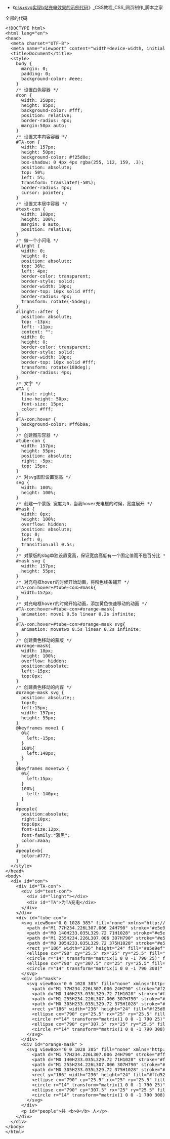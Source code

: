 - 《[css+svg实现b站充电效果的示例代码](https://www.jb51.net/css/720318.html)》_CSS教程_CSS_网页制作_脚本之家  

<p>全部的代码</p>
<div class="jb51code">
<pre class="brush:xhtml;">
&lt;!DOCTYPE html&gt;
&lt;html lang=&quot;en&quot;&gt;
&lt;head&gt;
  &lt;meta charset=&quot;UTF-8&quot;&gt;
  &lt;meta name=&quot;viewport&quot; content=&quot;width=device-width, initial-scale=1.0&quot;&gt;
  &lt;title&gt;Document&lt;/title&gt;
  &lt;style&gt;
    body {
      margin: 0;
      padding: 0;
      background-color: #eee;
    }
    /* 设置白色容器 */
    #con {
      width: 350px;
      height: 85px;
      background-color: #fff;
      position: relative;
      border-radius: 4px;
      margin:50px auto;
    }
    /* 设置文本内容容器 */
    #TA-con {
      width: 157px;
      height: 50px;
      background-color: #f25d8e;
      box-shadow: 0 4px 4px rgba(255, 112, 159, .3);
      position: absolute;
      top: 50%;
      left: 5%;
      transform: translateY(-50%);
      border-radius: 4px;
      cursor: pointer;
    }
    /* 设置文本居中容器 */
    #text-con {
      width: 100px;
      height: 100%;
      margin: 0 auto;
      position: relative;
    }
    /* 做一个小闪电 */
    #linght {
      width: 0;
      height: 0;
      position: absolute;
      top: 36%;
      left: 4px;
      border-color: transparent;
      border-style: solid;
      border-width: 10px;
      border-top: 10px solid #fff;
      border-radius: 4px;
      transform: rotate(-55deg);
    }
    #linght::after {
      position: absolute;
      top: -13px;
      left: -11px;
      content: &quot;&quot;;
      width: 0;
      height: 0;
      border-color: transparent;
      border-style: solid;
      border-width: 10px;
      border-top: 10px solid #fff;
      transform: rotate(180deg);
      border-radius: 4px;
    }
    /* 文字 */
    #TA {
      float: right;
      line-height: 50px;
      font-size: 15px;
      color: #fff;
    }
    #TA-con:hover {
      background-color: #ff6b9a;
    }
    /* 创建图形容器 */
    #tube-con {
      width: 157px;
      height: 55px;
      position: absolute;
      right: -5px;
      top: 15px;
    }
    /* 对svg图形设置宽高 */
    svg {
      width: 100%;
      height: 100%;
    }
    /* 创建一个蒙版 宽度为0，当我hover充电框的时候，宽度展开 */
    #mask {
      width: 0px;
      height: 100%;
      overflow: hidden;
      position: absolute;
      top: 0;
      left: 0;
      transition:all 0.5s;
    }
    /* 对蒙版的sbg单独设置宽高，保证宽度高低有一个固定值而不是百分比 */
    #mask svg {
      width: 157px;
      height: 55px;
    }
    /* 对充电框hover的时候开始动画，将粉色线条铺开 */
    #TA-con:hover+#tube-con&gt;#mask{
      width:157px;
    }
    /* 对充电框hover的时候开始动画，添加黄色快速移动的动画 */
    #TA-con:hover+#tube-con&gt;#orange-mask{
      animation: move1 0.5s linear 0.2s infinite;
    }
    #TA-con:hover+#tube-con&gt;#orange-mask svg{
      animation: movetwo 0.5s linear 0.2s infinite;
    }
    /* 创建黄色移动的蒙版 */
    #orange-mask{
      width: 18px;
      height: 100%;
      overflow: hidden;
      position:absolute;
      left:-15px;
      top:0px;
    }
    /* 创建黄色移动的内容 */
    #orange-mask svg {
      position: absolute;;
      top:0;
      left:15px;
      width: 157px;
      height: 55px;
    }
    @keyframes move1 {
      0%{
        left:-15px;
      }
      100%{
        left:140px;
      }
    }
    @keyframes movetwo {
      0%{
        left:15px;
      }
      100%{
        left:-140px;
      }
    }
    #people{
      position:absolute;
      right:10px;
      top:8px;
      font-size:12px;
      font-family:&quot;雅黑&quot;;
      color:#aaa;
    }
    #people&gt;b{
      color:#777;
    }
  &lt;/style&gt;
&lt;/head&gt;
&lt;body&gt;
  &lt;div id=&quot;con&quot;&gt;
    &lt;div id=&quot;TA-con&quot;&gt;
      &lt;div id=&quot;text-con&quot;&gt;
        &lt;div id=&quot;linght&quot;&gt;&lt;/div&gt;
        &lt;div id=&quot;TA&quot;&gt;为TA充电&lt;/div&gt;
      &lt;/div&gt;
    &lt;/div&gt;
    &lt;div id=&quot;tube-con&quot;&gt;
      &lt;svg viewBox=&quot;0 0 1028 385&quot; fill=&quot;none&quot; xmlns=&quot;http://www.w3.org/2000/svg&quot;&gt;
        &lt;path d=&quot;M1 77H234.226L307.006 24H790&quot; stroke=&quot;#e5e9ef&quot; stroke-width=&quot;20&quot; /&gt;
        &lt;path d=&quot;M0 140H233.035L329.72 71H1028&quot; stroke=&quot;#e5e9ef&quot; stroke-width=&quot;20&quot; /&gt;
        &lt;path d=&quot;M1 255H234.226L307.006 307H790&quot; stroke=&quot;#e5e9ef&quot; stroke-width=&quot;20&quot; /&gt;
        &lt;path d=&quot;M0 305H233.035L329.72 375H1028&quot; stroke=&quot;#e5e9ef&quot; stroke-width=&quot;20&quot; /&gt;
        &lt;rect y=&quot;186&quot; width=&quot;236&quot; height=&quot;24&quot; fill=&quot;#e5e9ef&quot; /&gt;
        &lt;ellipse cx=&quot;790&quot; cy=&quot;25.5&quot; rx=&quot;25&quot; ry=&quot;25.5&quot; fill=&quot;#e5e9ef&quot; /&gt;
        &lt;circle r=&quot;14&quot; transform=&quot;matrix(1 0 0 -1 790 25)&quot; fill=&quot;white&quot; /&gt;
        &lt;ellipse cx=&quot;790&quot; cy=&quot;307.5&quot; rx=&quot;25&quot; ry=&quot;25.5&quot; fill=&quot;#e5e9ef&quot; /&gt;
        &lt;circle r=&quot;14&quot; transform=&quot;matrix(1 0 0 -1 790 308)&quot; fill=&quot;white&quot; /&gt;
      &lt;/svg&gt;
      &lt;div id=&quot;mask&quot;&gt;
        &lt;svg viewBox=&quot;0 0 1028 385&quot; fill=&quot;none&quot; xmlns=&quot;http://www.w3.org/2000/svg&quot;&gt;
          &lt;path d=&quot;M1 77H234.226L307.006 24H790&quot; stroke=&quot;#f25d8e&quot; stroke-width=&quot;20&quot; /&gt;
          &lt;path d=&quot;M0 140H233.035L329.72 71H1028&quot; stroke=&quot;#f25d8e&quot; stroke-width=&quot;20&quot; /&gt;
          &lt;path d=&quot;M1 255H234.226L307.006 307H790&quot; stroke=&quot;#f25d8e&quot; stroke-width=&quot;20&quot; /&gt;
          &lt;path d=&quot;M0 305H233.035L329.72 375H1028&quot; stroke=&quot;#f25d8e&quot; stroke-width=&quot;20&quot; /&gt;
          &lt;rect y=&quot;186&quot; width=&quot;236&quot; height=&quot;24&quot; fill=&quot;#f25d8e&quot; /&gt;
          &lt;ellipse cx=&quot;790&quot; cy=&quot;25.5&quot; rx=&quot;25&quot; ry=&quot;25.5&quot; fill=&quot;#f25d8e&quot; /&gt;
          &lt;circle r=&quot;14&quot; transform=&quot;matrix(1 0 0 -1 790 25)&quot; fill=&quot;white&quot; /&gt;
          &lt;ellipse cx=&quot;790&quot; cy=&quot;307.5&quot; rx=&quot;25&quot; ry=&quot;25.5&quot; fill=&quot;#f25d8e&quot; /&gt;
          &lt;circle r=&quot;14&quot; transform=&quot;matrix(1 0 0 -1 790 308)&quot; fill=&quot;white&quot; /&gt;
        &lt;/svg&gt;
      &lt;/div&gt;
      &lt;div id=&quot;orange-mask&quot; &gt;
        &lt;svg viewBox=&quot;0 0 1028 385&quot; fill=&quot;none&quot; xmlns=&quot;http://www.w3.org/2000/svg&quot;&gt;
          &lt;path d=&quot;M1 77H234.226L307.006 24H790&quot; stroke=&quot;#ffd52b&quot; stroke-width=&quot;20&quot; /&gt;
          &lt;path d=&quot;M0 140H233.035L329.72 71H1028&quot; stroke=&quot;#ffd52b&quot; stroke-width=&quot;20&quot; /&gt;
          &lt;path d=&quot;M1 255H234.226L307.006 307H790&quot; stroke=&quot;#ffd52b&quot; stroke-width=&quot;20&quot; /&gt;
          &lt;path d=&quot;M0 305H233.035L329.72 375H1028&quot; stroke=&quot;#ffd52b&quot; stroke-width=&quot;20&quot; /&gt;
          &lt;rect y=&quot;186&quot; width=&quot;236&quot; height=&quot;24&quot; fill=&quot;#ffd52b&quot; /&gt;
          &lt;ellipse cx=&quot;790&quot; cy=&quot;25.5&quot; rx=&quot;25&quot; ry=&quot;25.5&quot; fill=&quot;#ffd52b&quot; /&gt;
          &lt;circle r=&quot;14&quot; transform=&quot;matrix(1 0 0 -1 790 25)&quot; fill=&quot;white&quot; /&gt;
          &lt;ellipse cx=&quot;790&quot; cy=&quot;307.5&quot; rx=&quot;25&quot; ry=&quot;25.5&quot; fill=&quot;#ffd52b&quot; /&gt;
          &lt;circle r=&quot;14&quot; transform=&quot;matrix(1 0 0 -1 790 308)&quot; fill=&quot;white&quot; /&gt;
        &lt;/svg&gt;
      &lt;/div&gt;
      &lt;p id=&quot;people&quot;&gt;共 &lt;b&gt;0&lt;/b&gt; 人&lt;/p&gt;
    &lt;/div&gt;
  &lt;/div&gt;
&lt;/body&gt;
&lt;/html&gt;</pre>
</div>
